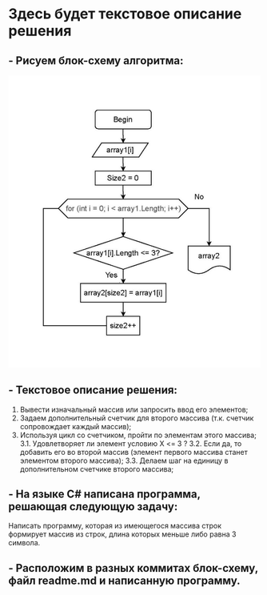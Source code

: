 # Здесь будет текстовое описание решения
## - Рисуем блок-схему алгоритма:
![Блок-схема](/Block_diagram.jpg)

## - Текстовое описание решения:
1. Вывести изначальный массив или запросить ввод его элементов;
2. Задаем дополнительный счетчик для второго массива (т.к. счетчик сопровождает каждый массив);
3. Используя цикл со счетчиком, пройти по элементам этого массива;
3.1. Удовлетворяет ли элемент условию X <= 3 ?
3.2. Если да, то добавить его во второй массив (элемент первого массива станет элементом второго массива);
3.3. Делаем шаг на единицу в дополнительном счетчике второго массива;

## - На языке C# написана программа, решающая следующую задачу:

Написать программу, которая из имеющегося массива строк формирует массив из строк, длина которых меньше либо равна 3 символа.

## - Расположим в разных коммитах блок-схему, файл readme.md и написанную программу.
